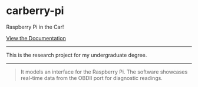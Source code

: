 # carberry-pi
Raspberry Pi in the Car!

[View the Documentation](https://github.com/brohemz/carberry-pi/blob/master/documentation/doc-source.pdf)

<hr>
This is the research project for my undergraduate degree.
<hr>

> It models an interface for the Raspberry Pi.  The software showcases real-time data from the OBDII port for diagnostic readings.

